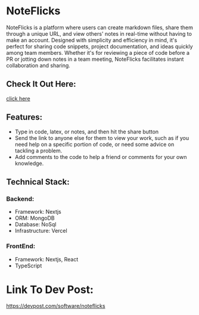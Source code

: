 # NoteFlicks
NoteFlicks is a platform where users can create markdown files, share them through a unique URL, and view others' notes in real-time without having to make an account. Designed with simplicity and efficiency in mind, it's perfect for sharing code snippets, project documentation, and ideas quickly among team members. Whether it's for reviewing a piece of code before a PR or jotting down notes in a team meeting, NoteFlicks facilitates instant collaboration and sharing.

## Check It Out Here: 
[click here](https://note-flicks.vercel.app/app/edit)

## Features:
 - Type in code, latex, or notes, and then hit the share button
 - Send the link to anyone else for them to view your work, such as if you need help on a specific portion of code, or need some advice on tackling a problem. 
 - Add comments to the code to help a friend or comments for your own knowledge.

## Technical Stack:

### Backend:
- Framework: Nextjs
- ORM: MongoDB
- Database: NoSql
- Infrastructure: Vercel

### FrontEnd:
   - Framework: Nextjs, React
   - TypeScript



# Link To Dev Post:
https://devpost.com/software/noteflicks
